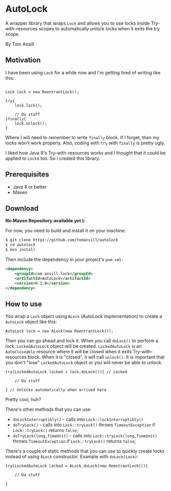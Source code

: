 # AutoLock

A wrapper library that wraps `Lock` and allows you to use locks inside Try-with-resources scopes to automatically unlock locks when it exits the try scope.

By Tom Ansill

## Motivation

I have been using `Lock` for a while now and I'm getting tired of writing like this:

```

Lock lock = new ReentrantLock();

try{
    lock.lock();
    
    // Do stuff
}finally{
    lock.unlock();
}

```

Where I will need to remember to write `finally` block. 
If I forget, then my locks won't work properly. 
Also, coding with `try` with `finally` is pretty ugly.


I liked how Java 8's Try-with-resources works and I thought that it could be applied to `Lock`s too.
So I created this library.

## Prerequisites

* Java 8 or better
* Maven

## Download

**No Maven Repository available yet ):**

For now, you need to build and install it on your machine.

```bash
$ git clone https://github.com/tomansill/autolock
$ cd autolock
$ mvn install
```

Then include the dependency in your project's `pom.xml`:

```xml
<dependency>
    <groupId>com.ansill.lock</groupId>
    <artifactId>AutoLock</artifactId>
    <version>0.2.0</version>
</dependency>
```

## How to use

You wrap a `Lock` object using `ALock` (AutoLock implementation) to create a `AutoLock` object like this:

```
AutoLock lock = new ALock(new ReentrantLock());
```

Then you can go ahead and lock it. 
When you call `doLock()` to perform a lock, `LockedAutoLock` object will be created. 
`LockedAutoLock` is an `AutoCloseable` resource where it will be closed when it exits Try-with-resources block. 
When it is "closed", it will call `unlock()`. 
It is important that you don't "lose" `LockedAutoLock` object or you will never be able to unlock.

```
try(LockedAutoLock locked = lock.doLock()){ // Locked

    // Do stuff

} // Unlocks automatically when arrived here
```

Pretty cool, huh?

There's other methods that you can use:

* `doLockInterruptibly()` - calls into `Lock::lockInterruptibly()`
* `doTryLock()` - calls into `Lock::tryLock()` throws `TimeoutException` if `Lock::tryLock()` returns `false`;
* `doTryLock(long,TimeUnit)` - calls into `Lock::tryLock(long,TimeUnit)` throws `TimeoutException` if `Lock::tryLock()` returns `false`;

There's a couple of static methods that you can use to quickly create locks instead of using `ALock` constructor. Example with `doLock(Lock)`:

```
try(LockedAutoLock locked = ALock.doLock(new ReentrantLock()){

    // Do stuff

}
```
